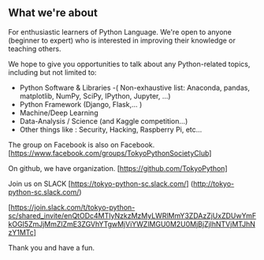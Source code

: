 ## What we're about

For enthusiastic learners of Python Language. We're open to anyone (beginner to expert) who is interested in improving their knowledge or teaching others.

We hope to give you opportunities to talk about any Python-related topics, including but not limited to:

- Python Software & Libraries
  -( Non-exhaustive list: Anaconda, pandas, matplotlib, NumPy, SciPy, IPython, Jupyter, ...)
- Python Framework (Django, Flask,... )
- Machine/Deep Learning
- Data-Analysis / Science (and Kaggle competition...)
- Other things like : Security, Hacking, Raspberry Pi, etc...

The group on Facebook is also on Facebook.
[https://www.facebook.com/groups/TokyoPythonSocietyClub]

On github, we have organization.
[https://github.com/TokyoPython]

Join us on SLACK [https://tokyo-python-sc.slack.com/] (http://tokyo-python-sc.slack.com/)

[https://join.slack.com/t/tokyo-python-sc/shared_invite/enQtODc4MTIyNzkzMzMyLWRlMmY3ZDAzZjUxZDUwYmFkOGI5ZmJjMmZlZmE3ZGVhYTgwMjViYWZlMGU0M2U0MjBjZjlhNTVjMTJhNzY1MTc]

Thank you and have a fun.
